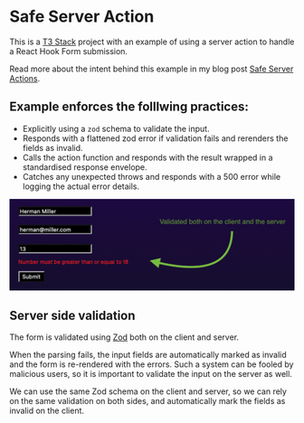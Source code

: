 # Safe Server Action

This is a [T3 Stack](https://create.t3.gg/) project with an example of using a server action to handle a React Hook Form submission.

Read more about the intent behind this example in my blog post [Safe Server Actions](https://medium.com/homullus/safe-r-usage-of-react-server-actions-with-rhf-and-tanstack-query-b1c79d8894a0).

## Example enforces the folllwing practices:

- Explicitly using a `zod` schema to validate the input.
- Responds with a flattened zod error if validation fails and rerenders the fields as invalid.
- Calls the action function and responds with the result wrapped in a standardised response envelope.
- Catches any unexpected throws and responds with a 500 error while logging the actual error details.

![Screenshot](./screenshot.png)

## Server side validation

The form is validated using [Zod](https://github.com/colinhacks/zod) both on the client and server.

When the parsing fails, the input fields are automatically marked as invalid and the form is re-rendered with the errors. Such a system can be fooled by malicious users, so it is important to validate the input on the server as well.

We can use the same Zod schema on the client and server, so we can rely on the same validation on both sides, and automatically mark the fields as invalid on the client.
